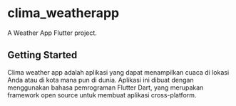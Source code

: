 # clima_weatherapp

A Weather App Flutter project.

## Getting Started

Clima weather app adalah aplikasi yang dapat menampilkan cuaca di lokasi Anda atau di kota mana pun di dunia. Aplikasi ini dibuat dengan menggunakan bahasa pemrograman Flutter Dart, yang merupakan
framework open source untuk membuat aplikasi cross-platform.